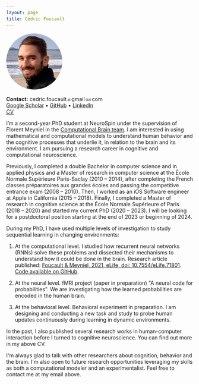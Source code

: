 ```yaml
---
layout: page
title: Cédric Foucault
---
```


<!-- ![Cédric Foucault](/assets/cedric_foucault_face_picture.jpg) -->
<img src="/assets/cedric_foucault_face_picture.jpg" alt="Cédric Foucault" style="border-radius:50%; max-width: 30%;">

**Contact:** cedric.foucault<span style="font-size: 66%;"> at </span>gmail<span style="font-size: 66%;"> dot </span>com <br/>
[Google Scholar](https://scholar.google.com/citations?user=3sU72sMAAAAJ) • [GitHub](https://github.com/cedricfoucault) • [LinkedIn](https://www.linkedin.com/in/cedricfoucault) <br/>
[CV](/assets/CV_en_Cedric_Foucault_2022-08.pdf)

I’m a second-year PhD student at NeuroSpin under the supervision of Florent Meyniel in the [Computational Brain team](https://www.unicog.org/lab/the-computational-brain/). I am interested in using mathematical and computational models to understand human behavior and the cognitive processes that underlie it, in relation to the brain and its environment. I am pursuing a research career in cognitive and computational neuroscience.

Previously, I completed a double Bachelor in computer science and in applied physics and a Master of research in computer science at the École Normale Supérieure Paris-Saclay (2010 – 2014), after completing the French classes préparatoires aux grandes écoles and passing the competitive entrance exam (2008 – 2010). Then, I worked as an iOS Software engineer at Apple in California (2015 – 2018). Finally, I completed a Master of research in cognitive science at the École Normale Supérieure of Paris (2018 – 2020) and started my current PhD (2020 – 2023). I will be looking for a postdoctoral position starting at the end of 2023 or beginning of 2024.

During my PhD, I have used multiple levels of investigation to study sequential learning in changing environments:

1. At the computational level. I studied how recurrent neural networks (RNNs) solve these problems and dissected their mechanisms to understand how it could be done in the brain. Research article published: [Foucault & Meyniel, 2021, eLife, doi: 10.7554/eLife.71801](https://doi.org/10.7554/eLife.71801). [Code available on GitHub](https://github.com/cedricfoucault/networks_for_sequence_prediction).

2. At the neural level. fMRI project (paper in preparation) "A neural code for probabilities". We are investigating how the learned probabilities are encoded in the human brain.

3. At the behavioral level. Behavioral experiment in preparation. I am designing and conducting a new task and study to probe human updates continuously during learning in dynamic environments.

In the past, I also published several research works in human-computer interaction before I turned to cognitive neuroscience. You can find out more in my above CV.

I'm always glad to talk with other researchers about cognition, behavior and the brain. I'm also open to future research opportunities leveraging my skills as both a computational modeler and an experimentalist. Feel free to contact me at my email above.